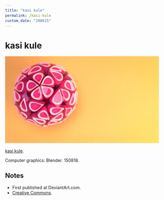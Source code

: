 ```yaml
---
title: "kasi kule"
permalink: /kasi-kule
custom_date: "200615"
---
```


# kasi kule

![kasi kule by jProgr](/assets/images/kasi_kule.jpg)

[kasi kule](https://www.deviantart.com/jprogr/art/kasi-kule-554452881).

Computer graphics: Blender. 150818.

## Notes

- First published at DeviantArt.com.
- [Creative Commons](https://creativecommons.org/licenses/by/3.0/).
